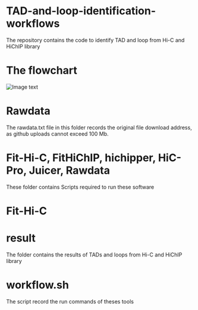 # TAD-and-loop-identification-workflows
The repository contains the code to identify TAD and loop from Hi-C and HiChIP library
# The flowchart
![Image text](https://github.com/Bio-protocol/TAD-and-loop-identification-workflows/tree/master/workflow/workflow.png)
# Rawdata
The rawdata.txt file in this folder records the original file download address, as github uploads cannot exceed 100 Mb.
# Fit-Hi-C, FitHiChIP, hichipper, HiC-Pro, Juicer, Rawdata
These folder contains Scripts required to run these software
# Fit-Hi-C
# result
The folder contains the results of TADs and loops from Hi-C and HiChIP library
# workflow.sh
The script record the run commands of theses tools
